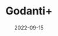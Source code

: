 ---
title: 'Godanti+'
date: '2022-09-15' 
metatag: '' 
inventory: '0' 
draft: false 
# meta description 
shortDescripton: ''
description: 'stone'
longdescription: ''
featured: True
# product Price
price: '50.0'
# Product Short Description
shortDescription: ''
productID: 'D2425ADA-5224-ED11-9968-005056B3A416'
type: 'products'
category: 'stone' 
thumnailproduct: 'https://aminsaddiquidawakhana.eralive.net/images/products/D2425ADA-5224-ED11-9968-005056B3A4161.png' 
images:
  - image: 'images/products/D2425ADA-5224-ED11-9968-005056B3A4161.png'  
Variants:
---